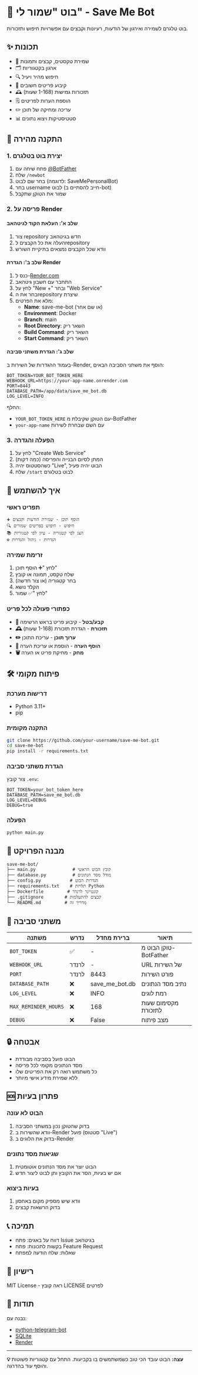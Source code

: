 # 🤖 בוט "שמור לי" - Save Me Bot

בוט טלגרם לשמירה ואירגון של הודעות, רעיונות וקבצים עם אפשרויות חיפוש ותזכורות.

## ✨ תכונות

- 📝 שמירת טקסטים, קבצים ותמונות
- 🗂️ ארגון בקטגוריות
- 🔍 חיפוש מהיר ויעיל
- 📌 קיבוע פריטים חשובים
- 🕰️ תזכורות גמישות (1-168 שעות)
- 🗒️ הוספת הערות לפריטים
- ✏️ עריכה ומחיקה של תוכן
- 📊 סטטיסטיקות ויצוא נתונים

## 🚀 התקנה מהירה

### 1. יצירת בוט בטלגרם

1. פתח שיחה עם [@BotFather](https://t.me/BotFather)
2. שלח `/newbot`
3. בחר שם לבוט (לדוגמה: SaveMePersonalBot)
4. בחר username לבוט (חייב להסתיים ב-bot)
5. שמור את הטוקן שתקבל

### 2. פריסה על Render

#### שלב א': העלאת הקוד לגיטהאב

1. צור repository חדש בגיטהאב
2. העלה את כל הקבצים לrepository
3. וודא שכל הקבצים נמצאים בתיקיית השורש

#### שלב ב': הגדרת Render

1. כנס ל-[Render.com](https://render.com)
2. התחבר עם חשבון גיטהאב
3. לחץ על "New +" ובחר "Web Service"
4. בחר את הrepository שיצרת
5. מלא את הפרטים:
   - **Name**: save-me-bot (או שם אחר)
   - **Environment**: Docker
   - **Branch**: main
   - **Root Directory**: השאר ריק
   - **Build Command**: השאר ריק
   - **Start Command**: השאר ריק

#### שלב ג': הגדרת משתני סביבה

בעמוד ההגדרות של השירות ב-Render, הוסף את משתני הסביבה הבאים:

```
BOT_TOKEN=YOUR_BOT_TOKEN_HERE
WEBHOOK_URL=https://your-app-name.onrender.com
PORT=8443
DATABASE_PATH=/app/data/save_me_bot.db
LOG_LEVEL=INFO
```

החלף:
- `YOUR_BOT_TOKEN_HERE` עם הטוקן שקיבלת מ-BotFather
- `your-app-name` עם השם שבחרת לשירות

### 3. הפעלה והגדרה

1. לחץ על "Create Web Service"
2. המתן לסיום הבנייה והפריסה (כמה דקות)
3. כשהסטטוס יהיה "Live", הבוט יהיה פעיל
4. שלח `/start` לבוט בטלגרם

## 🎯 איך להשתמש

### תפריט ראשי
```
➕ הוסף תוכן - שמירת הודעות וקבצים
🔍 חיפוש - חיפוש בפריטים שמורים
📚 הצג לפי קטגוריה - עיון לפי קטגוריות
⚙️ הגדרות - ניהול והגדרות
```

### זרימת שמירה
1. לחץ "➕ הוסף תוכן"
2. שלח טקסט, תמונה או קובץ
3. בחר קטגוריה (או צור חדשה)
4. הקלד נושא
5. לחץ "✅ שמור"

### כפתורי פעולה לכל פריט
- **📌 קבע/בטל** - קיבוע פריט בראש הרשימה
- **🕰️ תזכורת** - הגדרת תזכורת (1-168 שעות)
- **✏️ ערוך תוכן** - עריכת התוכן
- **📝 הוסף הערה** - הוספת או עריכת הערה
- **🗑️ מחק** - מחיקת פריט או הערה

## 🛠️ פיתוח מקומי

### דרישות מערכת
- Python 3.11+
- pip

### התקנה מקומית
```bash
git clone https://github.com/your-username/save-me-bot.git
cd save-me-bot
pip install -r requirements.txt
```

### הגדרת משתני סביבה
צור קובץ `.env`:
```
BOT_TOKEN=your_bot_token_here
DATABASE_PATH=save_me_bot.db
LOG_LEVEL=DEBUG
DEBUG=true
```

### הפעלה
```bash
python main.py
```

## 📁 מבנה הפרויקט

```
save-me-bot/
├── main.py              # קובץ הבוט הראשי
├── database.py          # מודל מסד הנתונים
├── config.py           # הגדרות הבוט
├── requirements.txt    # תלויות Python
├── Dockerfile         # קונטיינר לרנדר
├── .gitignore        # קבצים להתעלמות
└── README.md         # מדריך זה
```

## 🔧 משתני סביבה

| משתנה | נדרש | ברירת מחדל | תיאור |
|-------|------|------------|-------|
| `BOT_TOKEN` | ✅ | - | טוקן הבוט מ-BotFather |
| `WEBHOOK_URL` | לרנדר | - | URL של השירות |
| `PORT` | לרנדר | 8443 | פורט השירות |
| `DATABASE_PATH` | ❌ | save_me_bot.db | נתיב מסד הנתונים |
| `LOG_LEVEL` | ❌ | INFO | רמת לוגים |
| `MAX_REMINDER_HOURS` | ❌ | 168 | מקסימום שעות לתזכורת |
| `DEBUG` | ❌ | False | מצב פיתוח |

## 🔒 אבטחה

- הבוט פועל בסביבה מבודדת
- מסד הנתונים מקומי לכל פריסה
- כל משתמש רואה רק את הפריטים שלו
- ללא שמירת מידע אישי מיותר

## 🆘 פתרון בעיות

### הבוט לא עונה
1. בדוק שהטוקן נכון במשתני הסביבה
2. וודא שהשירות ב-Render פועל (סטטוס "Live")
3. בדוק את הלוגים ב-Render

### שגיאות מסד נתונים
1. הבוט יוצר את מסד הנתונים אוטומטית
2. אם יש בעיות, הסר את הקובץ ותן לבוט ליצור חדש

### בעיות ביצוא
1. וודא שיש מספיק מקום באחסון
2. בדוק הרשאות קבצים

## 📞 תמיכה

- דווח על באגים: פתח Issue בגיטהאב
- בקשות לתכונות: פתח Feature Request
- שאלות: שלח הודעה למפתח

## 📄 רישיון

MIT License - ראה קובץ LICENSE לפרטים

## 🙏 תודות

נבנה עם:
- [python-telegram-bot](https://github.com/python-telegram-bot/python-telegram-bot)
- [SQLite](https://sqlite.org/)
- [Render](https://render.com/)

---

**💡 עצה:** הבוט עובד הכי טוב כשמשתמשים בו בקביעות. התחל עם קטגוריות פשוטות והוסף עוד בהדרגה.

